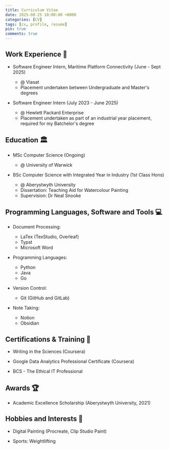 ```yaml
---
title: Curriculum Vitae
date: 2025-08-25 10:00:00 +0000
categories: [CV]
tags: [cv, profile, resume]
pin: true
comments: true
---
```



## Work Experience 💼

- Software Engineer Intern, Maritime Platform Connectivity (June - Sept 2025)
  - @ Viasat
  - Placement undertaken between Undergraduate and Master's degrees

- Software Engineer Intern (July 2023 - June 2025)
  - @ Hewlett Packard Enterprise
  - Placement undertaken as part of an industrial year placement, required for my Batchelor's degree


## Education 🏛️

- MSc Computer Science (Ongoing)
   - @ University of Warwick 

- BSc Computer Science with Integrated Year in Industry (1st Class Hons)
    - @ Aberystwyth University
    - Dissertation: Teaching Aid for Watercolour Painting
    - Supervision: Dr Neal Snooke


## Programming Languages, Software and Tools 💻

- Document Processing:
  - LaTex (TexStudio, Overleaf)
  - Typst
  - Microsoft Word


- Programming Languages:
  - Python
  - Java
  - Go


- Version Control:
  - Git (GitHub and GitLab)


- Note Taking:
  - Notion
  - Obsidian



## Certifications & Training 📃

- Writing in the Sciences (Coursera)

- Google Data Analytics Professional Certificate (Coursera)

- BCS - The Ethical IT Professional


## Awards 🏆

- Academic Excellence Scholarship (Aberystwyth University, 2021)


## Hobbies and Interests 🌸

- Digital Painting (Procreate, Clip Studio Paint)

- Sports: Weightlifting 